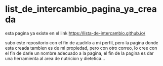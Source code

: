 # list_de_intercambio_pagina_ya_creada
esta pagina ya existe en el link https://lista-de-intercambio.github.io/ 

subo este repositorio con el fin de a;adirlo a mi perfil, pero la pagina donde esta creada tambien es de mi propiedad, pero con otro correo, lo cree con el fin de darle un nombre adecuado a la pagina, el fin de la pagina es dar una herramienta al area de nutricion y dietetica... 
